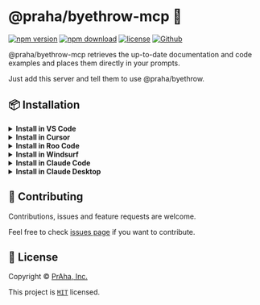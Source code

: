 # @praha/byethrow-mcp 👋

[![npm version](https://badge.fury.io/js/@praha%2Fbyethrow-mcp.svg)](https://www.npmjs.com/package/@praha/byethrow-mcp)
[![npm download](https://img.shields.io/npm/dm/@praha/byethrow-mcp.svg)](https://www.npmjs.com/package/@praha/byethrow-mcp)
[![license](https://img.shields.io/badge/License-MIT-green.svg)](https://github.com/praha-inc/byethrow/blob/main/packages/mcp/LICENSE)
[![Github](https://img.shields.io/github/followers/praha-inc?label=Follow&logo=github&style=social)](https://github.com/orgs/praha-inc/followers)

@praha/byethrow-mcp retrieves the up-to-date documentation and code examples and places them directly in your prompts.

Just add this server and tell them to use @praha/byethrow.

## 📦 Installation

<details>
<summary><b>Install in VS Code</b></summary>

Add this to your VS Code MCP config file. See [VS Code MCP docs](https://code.visualstudio.com/docs/copilot/chat/mcp-servers) for more info.

```json
{
  "mcp": {
    "servers": {
      "@praha/byethrow": {
        "type": "stdio",
        "command": "npx",
        "args": ["-y", "@praha/byethrow-mcp"]
      }
    }
  }
}
```

</details>

<details>
<summary><b>Install in Cursor</b></summary>

Go to: `Settings` -> `Cursor Settings` -> `MCP` -> `Add new global MCP server`

Pasting the following configuration into your Cursor `~/.cursor/mcp.json` file is the recommended approach. You may also install in a specific project by creating `.cursor/mcp.json` in your project folder. See [Cursor MCP docs](https://docs.cursor.com/context/model-context-protocol) for more info.

```json
{
  "mcpServers": {
    "@praha/byethrow": {
      "command": "npx",
      "args": ["-y", "@praha/byethrow-mcp"]
    }
  }
}
```

</details>

<details>
<summary><b>Install in Roo Code</b></summary>

Add this to your Roo Code MCP configuration file. See [Roo Code MCP docs](https://docs.roocode.com/features/mcp/using-mcp-in-roo) for more info.

```json
{
  "mcpServers": {
    "@praha/byethrow": {
      "command": "npx",
      "args": ["-y", "@praha/byethrow-mcp"]
    }
  }
}
```

</details>

<details>
<summary><b>Install in Windsurf</b></summary>

Add this to your Windsurf MCP config file. See [Windsurf MCP docs](https://docs.windsurf.com/windsurf/mcp) for more info.

```json
{
  "mcpServers": {
    "@praha/byethrow": {
      "command": "npx",
      "args": ["-y", "@praha/byethrow-mcp"]
    }
  }
}
```

</details>

<details>
<summary><b>Install in Claude Code</b></summary>

Run this command. See [Claude Code MCP docs](https://docs.anthropic.com/en/docs/agents-and-tools/claude-code/tutorials#set-up-model-context-protocol-mcp) for more info.

```sh
claude mcp add @praha/byethrow -- npx -y @praha/byethrow-mcp
```

</details>

<details>
<summary><b>Install in Claude Desktop</b></summary>

Add this to your Claude Desktop `claude_desktop_config.json` file. See [Claude Desktop MCP docs](https://modelcontextprotocol.io/quickstart/user) for more info.

```json
{
  "mcpServers": {
    "@praha/byethrow": {
      "command": "npx",
      "args": ["-y", "@praha/byethrow-mcp"]
    }
  }
}
```

</details>

## 🤝 Contributing

Contributions, issues and feature requests are welcome.

Feel free to check [issues page](https://github.com/praha-inc/byethrow/issues) if you want to contribute.

## 📝 License

Copyright © [PrAha, Inc.](https://www.praha-inc.com/)

This project is [```MIT```](https://github.com/praha-inc/byethrow/blob/main/packages/mcp/LICENSE) licensed.
